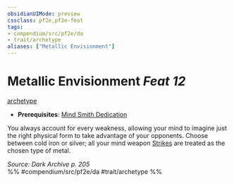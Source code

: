 ```yaml
---
obsidianUIMode: preview
cssclass: pf2e,pf2e-feat
tags:
- compendium/src/pf2e/da
- trait/archetype
aliases: ["Metallic Envisionment"]
---
```

# Metallic Envisionment  *Feat 12*  
[archetype](../../rules/traits/archetype.md)  

- **Prerequisites**: [Mind Smith Dedication](mind-smith-dedication-da.md)

You always account for every weakness, allowing your mind to imagine just the right physical form to take advantage of your opponents. Choose between cold iron or silver; all your mind weapon [Strikes](../../rules/actions/strike.md) are treated as the chosen type of metal.

*Source: Dark Archive p. 205*  
%% #compendium/src/pf2e/da #trait/archetype %%